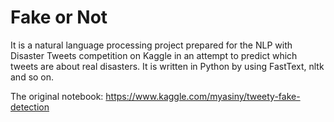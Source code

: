 # Fake or Not
It is a natural language processing project prepared for the NLP with Disaster Tweets competition on Kaggle in an attempt to predict which tweets are about real disasters. It is written in Python by using FastText, nltk and so on.

The original notebook: https://www.kaggle.com/myasiny/tweety-fake-detection
